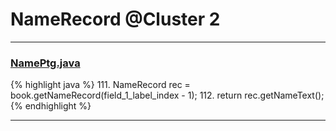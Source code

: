# NameRecord @Cluster 2

***

### [NamePtg.java](https://searchcode.com/codesearch/view/15642587/)
{% highlight java %}
111. NameRecord rec = book.getNameRecord(field_1_label_index - 1);
112. return rec.getNameText();
{% endhighlight %}

***


